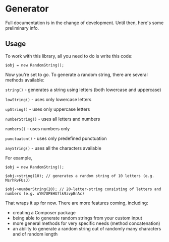 # Generator

Full documentation is in the change of development. Until then, here's some preliminary info.

## Usage
To work with this library, all you need to do is write this code:

``
$obj = new RandomString();
``

Now you're set to go. To generate a random string, there are several methods available:

`string()` - generates a string using letters (both lowercase and uppercase)

`lowString()` - uses only lowercase letters

`upString()` - uses only uppercase letters

`numberString()` - uses all letters and numbers

`numbers()` - uses numbers only

`punctuaton()` - uses only predefined punctuation

`anyString()` - uses all the characters available

For example,

``
$obj = new RandomString();
``

``
$obj->string(10); // generates a random string of 10 letters (e.g. MsrhRvFUsJ)
``

``
$obj->numberString(20); // 20-letter-string consisting of letters and numbers (e.g. uYN7UPEHU7lk9zvpBnAc)
``


That wraps it up for now. There are more features coming, including:
- creating a Composer package
- being able to generate random strings from your custom input
- more general methods for very specific needs (method concatenation)
- an ability to generate a random string out of randomly many characters and of random length
